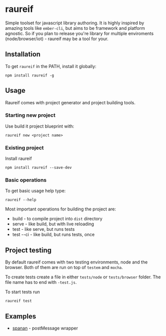 # raureif

Simple toolset for javascript library authoring.
It is highly inspired by amazing tools like `ember-cli`, but aims to be
framework and platform agnostic. So if you plan to release you're library for
multiple enviroments (node/browser/iot) - raureif may be a tool for your.

## Installation

To get `raureif` in the PATH, install it globally:

```
npm install raureif -g
```

## Usage

Raureif comes with project generator and project building tools.

### Starting new project

Use build it project blueprint with:

```
raureif new <project name>
```

### Existing project

Install raureif

```
npm install raureif --save-dev
```

### Basic operations

To get basic usage help type:

```
raureif --help
```

Most important operations for building the project are:

* build - to compile project into `dist` directory
* serve - like build, but with live reloading
* test - like serve, but runs tests
* test --ci - like build, but runs tests, once

## Project testing

By default raureif comes with two testing environments, node and the browser.
Both of them are run on top of `testem` and `mocha`.

To create tests create a file in either `tests/node` or `tests/browser` folder.
The file name has to end with `-test.js`.

To start tests run

```
raureif test
```

## Examples

* [spanan](https://github.com/chrmod/spanan) - postMessage wrapper
